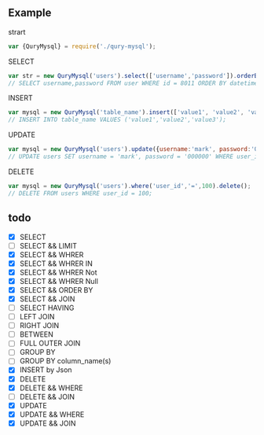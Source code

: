 ## Example
strart
```js
var {QuryMysql} = require('./qury-mysql');
```

SELECT
```js
var str = new QuryMysql('users').select(['username','password']).orderBy(['datetime']).where('id','=',8011);
// SELECT username,password FROM user WHERE id = 8011 ORDER BY datetime ASC;
```

INSERT
```js
var mysql = new QuryMysql('table_name').insert(['value1', 'value2', 'value3']);
// INSERT INTO table_name VALUES ('value1','value2','value3');
```

UPDATE
```js
var mysql = new QuryMysql('users').update({username:'mark', password:'000000'}).where('user_id','=',100);
// UPDATE users SET username = 'mark', password = '000000' WHERE user_id = 100;
```

DELETE
```js
var mysql = new QuryMysql('users').where('user_id','=',100).delete();
// DELETE FROM users WHERE user_id = 100;
```

## todo
- [x] SELECT
- [ ] SELECT && LIMIT
- [x] SELECT && WHRER
- [x] SELECT && WHRER IN
- [x] SELECT && WHRER Not
- [x] SELECT && WHRER Null
- [x] SELECT && ORDER BY
- [x] SELECT && JOIN
- [ ] SELECT HAVING
- [ ] LEFT JOIN
- [ ] RIGHT JOIN
- [ ] BETWEEN
- [ ] FULL OUTER JOIN
- [ ] GROUP BY
- [ ] GROUP BY column_name(s)
- [x] INSERT by Json
- [x] DELETE
- [x] DELETE && WHERE
- [ ] DELETE && JOIN
- [x] UPDATE
- [x] UPDATE && WHERE 
- [x] UPDATE && JOIN

